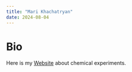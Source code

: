 ```yaml
---
title: "Mari Khachatryan"
date: 2024-08-04
---
```





# Bio
Here is my [Website](https://marixachatryan2121.github.io/improved-guacamole/.github.io/ghost/) about chemical experiments.
